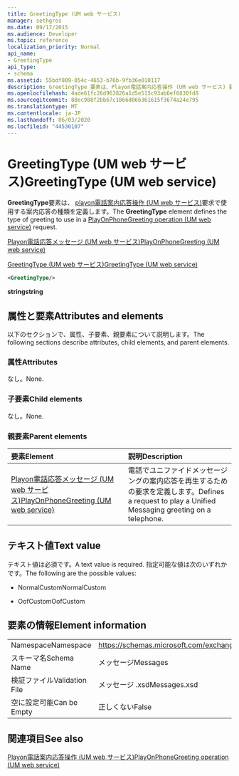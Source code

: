 ```yaml
---
title: GreetingType (UM web サービス)
manager: sethgros
ms.date: 09/17/2015
ms.audience: Developer
ms.topic: reference
localization_priority: Normal
api_name:
- GreetingType
api_type:
- schema
ms.assetid: 55bdf809-054c-4653-b76b-9fb36e010117
description: GreetingType 要素は、Playon電話案内応答操作 (UM web サービス) 要求で使用する案内応答の種類を定義します。
ms.openlocfilehash: 4ade61fc26d963826a1d5e515c93ab6ef6830fd8
ms.sourcegitcommit: 88ec988f2bb67c1866d06b361615f3674a24e795
ms.translationtype: MT
ms.contentlocale: ja-JP
ms.lasthandoff: 06/03/2020
ms.locfileid: "44530107"
---
```

# <a name="greetingtype-um-web-service"></a><span data-ttu-id="58eb4-103">GreetingType (UM web サービス)</span><span class="sxs-lookup"><span data-stu-id="58eb4-103">GreetingType (UM web service)</span></span>

<span data-ttu-id="58eb4-104">**GreetingType**要素は、 [playon電話案内応答操作 (UM web サービス)](playonphonegreeting-operation-um-web-service.md)要求で使用する案内応答の種類を定義します。</span><span class="sxs-lookup"><span data-stu-id="58eb4-104">The **GreetingType** element defines the type of greeting to use in a [PlayOnPhoneGreeting operation (UM web service)](playonphonegreeting-operation-um-web-service.md) request.</span></span> 
  
[<span data-ttu-id="58eb4-105">Playon電話応答メッセージ (UM web サービス)</span><span class="sxs-lookup"><span data-stu-id="58eb4-105">PlayOnPhoneGreeting (UM web service)</span></span>](playonphonegreeting-um-web-service.md)
  
[<span data-ttu-id="58eb4-106">GreetingType (UM web サービス)</span><span class="sxs-lookup"><span data-stu-id="58eb4-106">GreetingType (UM web service)</span></span>](greetingtype-um-web-service.md)
  
```xml
<GreetingType/>
```

 <span data-ttu-id="58eb4-107">**string**</span><span class="sxs-lookup"><span data-stu-id="58eb4-107">**string**</span></span>
## <a name="attributes-and-elements"></a><span data-ttu-id="58eb4-108">属性と要素</span><span class="sxs-lookup"><span data-stu-id="58eb4-108">Attributes and elements</span></span>

<span data-ttu-id="58eb4-109">以下のセクションで、属性、子要素、親要素について説明します。</span><span class="sxs-lookup"><span data-stu-id="58eb4-109">The following sections describe attributes, child elements, and parent elements.</span></span>
  
### <a name="attributes"></a><span data-ttu-id="58eb4-110">属性</span><span class="sxs-lookup"><span data-stu-id="58eb4-110">Attributes</span></span>

<span data-ttu-id="58eb4-111">なし。</span><span class="sxs-lookup"><span data-stu-id="58eb4-111">None.</span></span>
  
### <a name="child-elements"></a><span data-ttu-id="58eb4-112">子要素</span><span class="sxs-lookup"><span data-stu-id="58eb4-112">Child elements</span></span>

<span data-ttu-id="58eb4-113">なし。</span><span class="sxs-lookup"><span data-stu-id="58eb4-113">None.</span></span>
  
### <a name="parent-elements"></a><span data-ttu-id="58eb4-114">親要素</span><span class="sxs-lookup"><span data-stu-id="58eb4-114">Parent elements</span></span>

|<span data-ttu-id="58eb4-115">**要素**</span><span class="sxs-lookup"><span data-stu-id="58eb4-115">**Element**</span></span>|<span data-ttu-id="58eb4-116">**説明**</span><span class="sxs-lookup"><span data-stu-id="58eb4-116">**Description**</span></span>|
|:-----|:-----|
|[<span data-ttu-id="58eb4-117">Playon電話応答メッセージ (UM web サービス)</span><span class="sxs-lookup"><span data-stu-id="58eb4-117">PlayOnPhoneGreeting (UM web service)</span></span>](playonphonegreeting-um-web-service.md) <br/> |<span data-ttu-id="58eb4-118">電話でユニファイドメッセージングの案内応答を再生するための要求を定義します。</span><span class="sxs-lookup"><span data-stu-id="58eb4-118">Defines a request to play a Unified Messaging greeting on a telephone.</span></span>  <br/> |
   
## <a name="text-value"></a><span data-ttu-id="58eb4-119">テキスト値</span><span class="sxs-lookup"><span data-stu-id="58eb4-119">Text value</span></span>

<span data-ttu-id="58eb4-120">テキスト値は必須です。</span><span class="sxs-lookup"><span data-stu-id="58eb4-120">A text value is required.</span></span> <span data-ttu-id="58eb4-121">指定可能な値は次のいずれかです。</span><span class="sxs-lookup"><span data-stu-id="58eb4-121">The following are the possible values:</span></span>
  
- <span data-ttu-id="58eb4-122">NormalCustom</span><span class="sxs-lookup"><span data-stu-id="58eb4-122">NormalCustom</span></span>
    
- <span data-ttu-id="58eb4-123">OofCustom</span><span class="sxs-lookup"><span data-stu-id="58eb4-123">OofCustom</span></span>
    
## <a name="element-information"></a><span data-ttu-id="58eb4-124">要素の情報</span><span class="sxs-lookup"><span data-stu-id="58eb4-124">Element information</span></span>

|||
|:-----|:-----|
|<span data-ttu-id="58eb4-125">Namespace</span><span class="sxs-lookup"><span data-stu-id="58eb4-125">Namespace</span></span>  <br/> |https://schemas.microsoft.com/exchange/services/2006/messages  <br/> |
|<span data-ttu-id="58eb4-126">スキーマ名</span><span class="sxs-lookup"><span data-stu-id="58eb4-126">Schema Name</span></span>  <br/> |<span data-ttu-id="58eb4-127">メッセージ</span><span class="sxs-lookup"><span data-stu-id="58eb4-127">Messages</span></span>  <br/> |
|<span data-ttu-id="58eb4-128">検証ファイル</span><span class="sxs-lookup"><span data-stu-id="58eb4-128">Validation File</span></span>  <br/> |<span data-ttu-id="58eb4-129">メッセージ .xsd</span><span class="sxs-lookup"><span data-stu-id="58eb4-129">Messages.xsd</span></span>  <br/> |
|<span data-ttu-id="58eb4-130">空に設定可能</span><span class="sxs-lookup"><span data-stu-id="58eb4-130">Can be Empty</span></span>  <br/> |<span data-ttu-id="58eb4-131">正しくない</span><span class="sxs-lookup"><span data-stu-id="58eb4-131">False</span></span>  <br/> |
   
## <a name="see-also"></a><span data-ttu-id="58eb4-132">関連項目</span><span class="sxs-lookup"><span data-stu-id="58eb4-132">See also</span></span>



[<span data-ttu-id="58eb4-133">Playon電話案内応答操作 (UM web サービス)</span><span class="sxs-lookup"><span data-stu-id="58eb4-133">PlayOnPhoneGreeting operation (UM web service)</span></span>](playonphonegreeting-operation-um-web-service.md)

